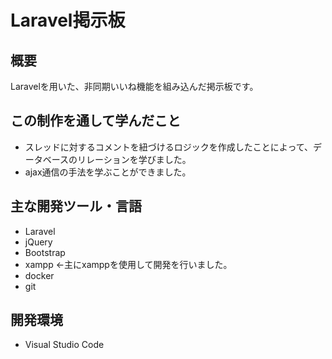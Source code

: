 # Laravel掲示板
## 概要
Laravelを用いた、非同期いいね機能を組み込んだ掲示板です。
## この制作を通して学んだこと
* スレッドに対するコメントを紐づけるロジックを作成したことによって、データベースのリレーションを学びました。
* ajax通信の手法を学ぶことができました。
## 主な開発ツール・言語
* Laravel
* jQuery
* Bootstrap
* xampp ←主にxamppを使用して開発を行いました。
* docker
* git
## 開発環境
* Visual Studio Code